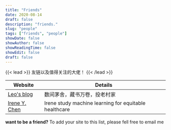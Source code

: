 ```yaml
---
title: "Friends"
date: 2020-08-14
draft: false
description: "friends."
slug: "people"
tags: ["friends", "people"]
showDate: false
showAuthor: false
showReadingTime: false
showEdit: false
draft: false
---
```


{{< lead >}}
友链以及值得关注的大佬！
{{< /lead >}}

| Website                        | Details                       |
| -------------------------------| ----------------------------- |
|[Leo's blog](https://leonis.cc/)|数间茅舍，藏书万卷，投老村家|
|[Irene Y. Chen ](https://irenechen.net)| Irene study machine learning for equitable healthcare  |

**want to be a friend?** To add your site to this list, please fell free to email me